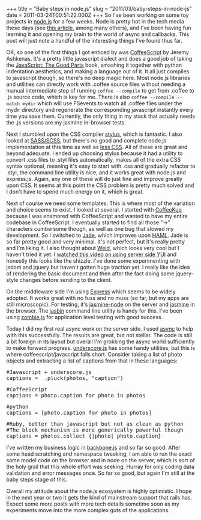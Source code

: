 +++
title = "Baby steps in node.js"
slug = "2011/03/baby-steps-in-node-js"
date = 2011-03-24T00:51:22.000Z
+++
So I've been working on some toy projects in [node.js](http://nodejs.org/) for a few weeks. Node is pretty hot in the tech media these days (see [this article](http://www.theregister.co.uk/2011/03/01/the_rise_and_rise_of_node_dot_js/), among many others), and I've been having fun learning it and opening my brain to the world of async and callbacks. This post will just note a handful of the interesting things I've found thus far.

OK, so one of the first things I got enticed by was [CoffeeScript](http://jashkenas.github.com/coffee-script/) by Jeremy Ashkenas. It's a pretty little javascript dialect and does a good job of taking the [JavaScript: The Good Parts](http://oreilly.com/catalog/9780596517748) book, smashing it together with python indentation aesthetics, and making a language out of it. It all just compiles to javascript though, so there's no deep magic here. Most node.js libraries and utilities can directly work with .coffee source files without needing a manual intermediate step of running `coffee --compile` to get from .coffee to .js source code, which is key for me. There is also `coffee --compile --watch mydir` which will use FSevents to watch all .coffee files under the mydir directory and regenerate the corresponding javascript instantly every time you save them. Currently, the only thing in my stack that actually needs the .js versions are my jasmine in-browser tests.

Next I stumbled upon the CSS compiler [stylus](http://learnboost.github.com/stylus/), which is fantastic. I also looked at [SASS/SCSS](http://sass-lang.com/), but there's no good and complete node.js implementation at this time as well as [less CSS](http://lesscss.org/). All of these are great and beyond adequate. I ended up choosing stylus because it had a utility to convert .css files to .styl files automatically, makes all of the extra CSS syntax optional, meaning it's easy to start with .css and gradually refactor to .styl, the command line utility is nice, and it works great with node.js and express.js. Again, any one of these will do just fine and improve greatly upon CSS. It seems at this point the CSS problem is pretty much solved and I don't have to spend much energy on it, which is great.

Next of course we need some templates. This is where most of the variation and choice seems to exist. I looked at several. I started with [CoffeeKup](https://github.com/mauricemach/coffeekup#readme) because I was enamored with CoffeeScript and wanted to have my entire codebase in CoffeeScript. I eventually started to find all those "->" characters cumbersome though, as well as one bug that slowed my development. So I switched to [Jade](https://github.com/visionmedia/jade), which improves upon [HAML](http://haml-lang.com/). Jade is so far pretty good and very minimal. It's not perfect, but it's really pretty and I'm liking it. I also thought about [Weld](https://github.com/caolan/weld), which looks very cool but I haven't tried it yet. I [watched this video on using server side YUI](http://www.yuiblog.com/blog/2010/09/29/video-glass-node/) and honestly this looks like the shizzle. I've done some experimenting with jsdom and jquery but haven't gotten huge traction yet. I really like the idea of rendering the basic document and then after the fact doing some jquery-style changes before sending to the client.

On the middleware side I'm using [Express](http://expressjs.com/guide.html) which seems to be widely adopted. It works great with no fuss and no muss (so far, but my apps are still microscopic). For testing, it's [jasmine-node](https://github.com/mhevery/jasmine-node) on the server and [jasmine](http://pivotal.github.com/jasmine/) in the browser. The [jasbin](https://github.com/noblesamurai/jasbin) command line utility is handy for this. I've been using [zombie.js](http://zombie.labnotes.org/) for application level testing with good success.

Today I did my first real async work on the server side. I used [async](https://github.com/caolan/async) to help with this successfully. The results are great, but not stellar. The code is still a bit foreign in its layout but overall I'm grokking the async world sufficiently to make forward progress. [underscore.js](http://documentcloud.github.com/underscore/) has some handy utilities, but this is where coffeescript/javascript falls short. Consider taking a list of photo objects and extracting a list of captions from that in these languages:

<div class="code">

<pre>#Javascript + underscore.js
captions = _.pluck(photos, "caption")
</pre>

</div>

<div class="code">

<pre>#CoffeeScript
captions = photo.caption for photo in photos
</pre>

</div>

<div class="code">

<pre>#python
captions = [photo.caption for photo in photos]
</pre>

</div>

<div class="code">

<pre>#Ruby, better than javascript but not as clean as python
#The block mechanism is more generically powerful though
captions = photos.collect {|photo| photo.caption}
</pre>

</div>

I've written my business logic in [backbone.js](http://backbonejs.org) and so far so good. After some head scratching and namespace tweaking, I am able to run the exact same model code on the browser and in node on the server, which is sort of the holy grail that this whole effort was seeking. Hurray for only coding data validation and error messages once. So far so good, but again I'm still at the baby steps stage of this.

Overall my attitude about the node.js ecosystem is highly optimistic. I hope in the next year or two it gets the kind of mainstream support that rails has. Expect some more posts with more tech details sometime soon as my experiments move into the more complex guts of the applications.